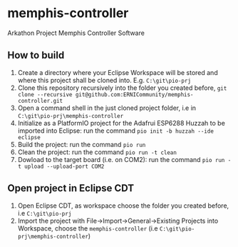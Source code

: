 # memphis-controller
Arkathon Project Memphis Controller Software

## How to build
  1. Create a directory where your Eclipse Workspace will be stored and where this project shall be cloned into. E.g. `C:\git\pio-prj`
  2. Clone this repository recursively into the folder you created before, `git clone --recursive git@github.com:ERNICommunity/memphis-controller.git`
  3. Open a command shell in the just cloned project folder, i.e in `C:\git\pio-prj\memphis-controller`
  4. Initialize as a PlatformIO project for the Adafrui ESP6288 Huzzah to be imported into Eclipse: run the command `pio init -b huzzah --ide eclipse`
  5. Build the project: run the command `pio run`
  6. Clean the project: run the command `pio run -t clean`
  7. Dowload to the target board (i.e. on COM2): run the command `pio run -t upload --upload-port COM2`

## Open project in Eclipse CDT
  1. Open Eclipse CDT, as workspace choose the folder you created before, i.e `C:\git\pio-prj`
  2. Import the project with File->Import->General->Existing Projects into Workspace, choose the `memphis-controller` (i.e `C:\git\pio-prj\memphis-controller`)
